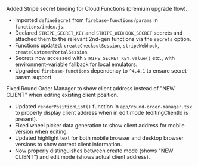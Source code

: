 Added Stripe secret binding for Cloud Functions (premium upgrade flow).

- Imported `defineSecret` from `firebase-functions/params` in `functions/index.js`.
- Declared `STRIPE_SECRET_KEY` and `STRIPE_WEBHOOK_SECRET` secrets and attached them to the relevant 2nd-gen functions via the `secrets` option.
- Functions updated: `createCheckoutSession`, `stripeWebhook`, `createCustomerPortalSession`.
- Secrets now accessed with `STRIPE_SECRET_KEY.value()` etc., with environment-variable fallback for local emulators.
- Upgraded `firebase-functions` dependency to `^4.4.1` to ensure secret-param support.

Fixed Round Order Manager to show client address instead of "NEW CLIENT" when editing existing client position.

- Updated `renderPositionList()` function in `app/round-order-manager.tsx` to properly display client address when in edit mode (editingClientId is present).
- Fixed wheel picker data generation to show client address for mobile version when editing.
- Updated highlight text for both mobile browser and desktop browser versions to show correct client information.
- Now properly distinguishes between create mode (shows "NEW CLIENT") and edit mode (shows actual client address). 